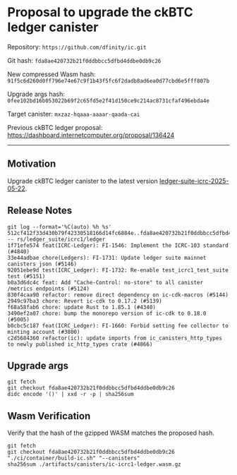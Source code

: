 # Proposal to upgrade the ckBTC ledger canister

Repository: `https://github.com/dfinity/ic.git`

Git hash: `fda8ae420732b21f0ddbbcc5dfbd4ddbe0db9c26`

New compressed Wasm hash: `91f5c6d260d0ff796e74e67c9f1b43f5fc6f2dadb8ad6ea0d77cbd6e5fff807b`

Upgrade args hash: `0fee102bd16b053022b69f2c65fd5e2f41d150ce9c214ac8731cfaf496ebda4e`

Target canister: `mxzaz-hqaaa-aaaar-qaada-cai`

Previous ckBTC ledger proposal: https://dashboard.internetcomputer.org/proposal/136424

---

## Motivation

Upgrade ckBTC ledger canister to the latest
version [ledger-suite-icrc-2025-05-22](https://github.com/dfinity/ic/releases/tag/ledger-suite-icrc-2025-05-22).

## Release Notes

```
git log --format='%C(auto) %h %s' 512cf412f33d430b79f42330518166d14fc6884e..fda8ae420732b21f0ddbbcc5dfbd4ddbe0db9c26 -- rs/ledger_suite/icrc1/ledger
1f71efe574 feat(ICRC-Ledger): FI-1546: Implement the ICRC-103 standard (#4840)
33e44adbae chore(Ledgers): FI-1731: Update ledger suite mainnet canisters json (#5146)
92051ebe9d test(ICRC_Ledger): FI-1732: Re-enable test_icrc1_test_suite test (#5151)
b0a3d6dc4c feat: Add "Cache-Control: no-store" to all canister /metrics endpoints (#5124)
830f4caa90 refactor: remove direct dependency on ic-cdk-macros (#5144)
2949c97ba3 chore: Revert ic-cdk to 0.17.2 (#5139)
f68a58fab6 chore: update Rust to 1.85.1 (#4340)
3490ef2a07 chore: bump the monorepo version of ic-cdk to 0.18.0 (#5005)
b0cbc5c187 feat(ICRC_Ledger): FI-1660: Forbid setting fee collector to minting account (#3800)
c2d5684360 refactor(ic): update imports from ic_canisters_http_types to newly published ic_http_types crate (#4866)
 ```

## Upgrade args

```
git fetch
git checkout fda8ae420732b21f0ddbbcc5dfbd4ddbe0db9c26
didc encode '()' | xxd -r -p | sha256sum
```

## Wasm Verification

Verify that the hash of the gzipped WASM matches the proposed hash.

```
git fetch
git checkout fda8ae420732b21f0ddbbcc5dfbd4ddbe0db9c26
"./ci/container/build-ic.sh" "--canisters"
sha256sum ./artifacts/canisters/ic-icrc1-ledger.wasm.gz
```